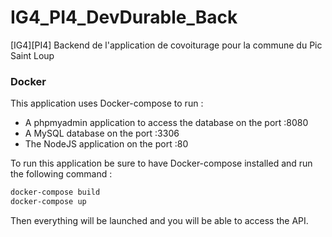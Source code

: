 # IG4_PI4_DevDurable_Back
[IG4][PI4] Backend de l'application de covoiturage pour la commune du Pic Saint Loup

### Docker
This application uses Docker-compose to run :
* A phpmyadmin application to access the database on the port :8080
* A MySQL database on the port :3306
* The NodeJS application on the port :80

To run this application be sure to have Docker-compose installed and run the following command :
 ```sh
 docker-compose build
 docker-compose up
 ```
 Then everything will be launched and you will be able to access the API.